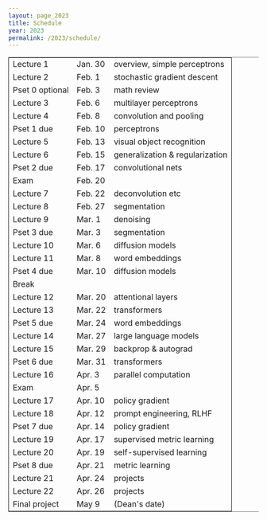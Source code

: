 ```yaml
---
layout: page_2023
title: Schedule
year: 2023
permalink: /2023/schedule/
---
```

<script src="https://code.jquery.com/jquery-3.1.1.js"
        integrity="sha256-16cdPddA6VdVInumRGo6IbivbERE8p7CQR3HzTBuELA="
        crossorigin="anonymous"></script>

<script>
 $(document).ready(function(){
     $('td:contains("Pset")').closest('tr').css('background-color','LemonChiffon');
     $('td:contains("exam")').closest('tr').css('background-color','LightSalmon');
 });
</script>

<!--
Lecture slides can be found [here](https://drive.google.com/open?id=1aVYDxtstZ6o1dNHph0rFecqq5xuZip8C).
-->
<table border="2" cellspacing="0" cellpadding="6" rules="groups" frame="hsides">


<colgroup>
<col  class="org-left" />

<col  class="org-left" />

<col  class="org-left" />
</colgroup>
<tbody>
<tr>
<td class="org-left">Lecture 1</td>
<td class="org-left">Jan. 30</td>
<td class="org-left">overview, simple perceptrons</td>
</tr>

<tr>
<td class="org-left">Lecture 2</td>
<td class="org-left">Feb. 1</td>
<td class="org-left">stochastic gradient descent</td>
</tr>

<tr>
<td class="org-left">Pset 0 optional</td>
<td class="org-left">Feb. 3</td>
<td class="org-left">math review</td>
</tr>

<tr>
<td class="org-left">Lecture 3</td>
<td class="org-left">Feb. 6</td>
<td class="org-left">multilayer perceptrons</td>
</tr>

<tr>
<td class="org-left">Lecture 4</td>
<td class="org-left">Feb. 8</td>
<td class="org-left">convolution and pooling</td>
</tr>

<tr>
<td class="org-left">Pset 1 due</td>
<td class="org-left">Feb. 10</td>
<td class="org-left">perceptrons</td>
</tr>

<tr>
<td class="org-left">Lecture 5</td>
<td class="org-left">Feb. 13</td>
<td class="org-left">visual object recognition</td>
</tr>

<tr>
<td class="org-left">Lecture 6</td>
<td class="org-left">Feb. 15</td>
<td class="org-left">generalization &amp; regularization</td>
</tr>

<tr>
<td class="org-left">Pset 2 due</td>
<td class="org-left">Feb. 17</td>
<td class="org-left">convolutional nets</td>
</tr>

<tr>
<td class="org-left">Exam</td>
<td class="org-left">Feb. 20</td>
<td class="org-left">&#xa0;</td>
</tr>

<tr>
<td class="org-left">Lecture 7</td>
<td class="org-left">Feb. 22</td>
<td class="org-left">deconvolution etc</td>
</tr>

<tr>
<td class="org-left">Lecture 8</td>
<td class="org-left">Feb. 27</td>
<td class="org-left">segmentation</td>
</tr>

<tr>
<td class="org-left">Lecture 9</td>
<td class="org-left">Mar. 1</td>
<td class="org-left">denoising</td>
</tr>

<tr>
<td class="org-left">Pset 3 due</td>
<td class="org-left">Mar. 3</td>
<td class="org-left">segmentation</td>
</tr>

<tr>
<td class="org-left">Lecture 10</td>
<td class="org-left">Mar. 6</td>
<td class="org-left">diffusion models</td>
</tr>

<tr>
<td class="org-left">Lecture 11</td>
<td class="org-left">Mar. 8</td>
<td class="org-left">word embeddings</td>
</tr>

<tr>
<td class="org-left">Pset 4 due</td>
<td class="org-left">Mar. 10</td>
<td class="org-left">diffusion models</td>
</tr>

<tr>
<td class="org-left">Break</td>
<td class="org-left">&#xa0;</td>
<td class="org-left">&#xa0;</td>
</tr>

<tr>
<td class="org-left">Lecture 12</td>
<td class="org-left">Mar. 20</td>
<td class="org-left">attentional layers</td>
</tr>

<tr>
<td class="org-left">Lecture 13</td>
<td class="org-left">Mar. 22</td>
<td class="org-left">transformers</td>
</tr>

<tr>
<td class="org-left">Pset 5 due</td>
<td class="org-left">Mar. 24</td>
<td class="org-left">word embeddings</td>
</tr>

<tr>
<td class="org-left">Lecture 14</td>
<td class="org-left">Mar. 27</td>
<td class="org-left">large language models</td>
</tr>

<tr>
<td class="org-left">Lecture 15</td>
<td class="org-left">Mar. 29</td>
<td class="org-left">backprop &amp; autograd</td>
</tr>

<tr>
<td class="org-left">Pset 6 due</td>
<td class="org-left">Mar. 31</td>
<td class="org-left">transformers</td>
</tr>

<tr>
<td class="org-left">Lecture 16</td>
<td class="org-left">Apr. 3</td>
<td class="org-left">parallel computation</td>
</tr>

<tr>
<td class="org-left">Exam</td>
<td class="org-left">Apr. 5</td>
<td class="org-left">&#xa0;</td>
</tr>

<tr>
<td class="org-left">Lecture 17</td>
<td class="org-left">Apr. 10</td>
<td class="org-left">policy gradient</td>
</tr>

<tr>
<td class="org-left">Lecture 18</td>
<td class="org-left">Apr. 12</td>
<td class="org-left">prompt engineering, RLHF</td>
</tr>

<tr>
<td class="org-left">Pset 7 due</td>
<td class="org-left">Apr. 14</td>
<td class="org-left">policy gradient</td>
</tr>

<tr>
<td class="org-left">Lecture 19</td>
<td class="org-left">Apr. 17</td>
<td class="org-left">supervised metric learning</td>
</tr>

<tr>
<td class="org-left">Lecture 20</td>
<td class="org-left">Apr. 19</td>
<td class="org-left">self-supervised learning</td>
</tr>

<tr>
<td class="org-left">Pset 8 due</td>
<td class="org-left">Apr. 21</td>
<td class="org-left">metric learning</td>
</tr>

<tr>
<td class="org-left">Lecture 21</td>
<td class="org-left">Apr. 24</td>
<td class="org-left">projects</td>
</tr>

<tr>
<td class="org-left">Lecture 22</td>
<td class="org-left">Apr. 26</td>
<td class="org-left">projects</td>
</tr>

<tr>
<td class="org-left">Final project</td>
<td class="org-left">May 9</td>
<td class="org-left">(Dean's date)</td>
</tr>
</tbody>
</table>
